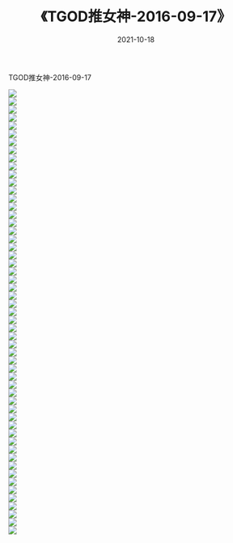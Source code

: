 ﻿---
layout: post
title:  《TGOD推女神-2016-09-17》
date:   2021-10-18
img: http://img.660000.xyz/Sharelink/网络美图/2021/TGOD推女神-2016-09-17/000.jpg
categories: [美女, 清纯, 唯美]
---

TGOD推女神-2016-09-17

  ![](http://img.660000.xyz/Sharelink/网络美图/2021/TGOD推女神-2016-09-17/001.jpg) <br> ![](http://img.660000.xyz/Sharelink/网络美图/2021/TGOD推女神-2016-09-17/002.jpg) <br> ![](http://img.660000.xyz/Sharelink/网络美图/2021/TGOD推女神-2016-09-17/003.jpg) <br> ![](http://img.660000.xyz/Sharelink/网络美图/2021/TGOD推女神-2016-09-17/004.jpg) <br> ![](http://img.660000.xyz/Sharelink/网络美图/2021/TGOD推女神-2016-09-17/005.jpg) <br> ![](http://img.660000.xyz/Sharelink/网络美图/2021/TGOD推女神-2016-09-17/006.jpg) <br> ![](http://img.660000.xyz/Sharelink/网络美图/2021/TGOD推女神-2016-09-17/007.jpg) <br> ![](http://img.660000.xyz/Sharelink/网络美图/2021/TGOD推女神-2016-09-17/008.jpg) <br> ![](http://img.660000.xyz/Sharelink/网络美图/2021/TGOD推女神-2016-09-17/009.jpg) <br> ![](http://img.660000.xyz/Sharelink/网络美图/2021/TGOD推女神-2016-09-17/010.jpg) <br> ![](http://img.660000.xyz/Sharelink/网络美图/2021/TGOD推女神-2016-09-17/011.jpg) <br> ![](http://img.660000.xyz/Sharelink/网络美图/2021/TGOD推女神-2016-09-17/012.jpg) <br> ![](http://img.660000.xyz/Sharelink/网络美图/2021/TGOD推女神-2016-09-17/013.jpg) <br> ![](http://img.660000.xyz/Sharelink/网络美图/2021/TGOD推女神-2016-09-17/014.jpg) <br> ![](http://img.660000.xyz/Sharelink/网络美图/2021/TGOD推女神-2016-09-17/015.jpg) <br> ![](http://img.660000.xyz/Sharelink/网络美图/2021/TGOD推女神-2016-09-17/016.jpg) <br> ![](http://img.660000.xyz/Sharelink/网络美图/2021/TGOD推女神-2016-09-17/017.jpg) <br> ![](http://img.660000.xyz/Sharelink/网络美图/2021/TGOD推女神-2016-09-17/018.jpg) <br> ![](http://img.660000.xyz/Sharelink/网络美图/2021/TGOD推女神-2016-09-17/019.jpg) <br> ![](http://img.660000.xyz/Sharelink/网络美图/2021/TGOD推女神-2016-09-17/020.jpg) <br> ![](http://img.660000.xyz/Sharelink/网络美图/2021/TGOD推女神-2016-09-17/021.jpg) <br> ![](http://img.660000.xyz/Sharelink/网络美图/2021/TGOD推女神-2016-09-17/022.jpg) <br> ![](http://img.660000.xyz/Sharelink/网络美图/2021/TGOD推女神-2016-09-17/023.jpg) <br> ![](http://img.660000.xyz/Sharelink/网络美图/2021/TGOD推女神-2016-09-17/024.jpg) <br> ![](http://img.660000.xyz/Sharelink/网络美图/2021/TGOD推女神-2016-09-17/025.jpg) <br> ![](http://img.660000.xyz/Sharelink/网络美图/2021/TGOD推女神-2016-09-17/026.jpg) <br> ![](http://img.660000.xyz/Sharelink/网络美图/2021/TGOD推女神-2016-09-17/027.jpg) <br> ![](http://img.660000.xyz/Sharelink/网络美图/2021/TGOD推女神-2016-09-17/028.jpg) <br> ![](http://img.660000.xyz/Sharelink/网络美图/2021/TGOD推女神-2016-09-17/029.jpg) <br> ![](http://img.660000.xyz/Sharelink/网络美图/2021/TGOD推女神-2016-09-17/030.jpg) <br> ![](http://img.660000.xyz/Sharelink/网络美图/2021/TGOD推女神-2016-09-17/031.jpg) <br> ![](http://img.660000.xyz/Sharelink/网络美图/2021/TGOD推女神-2016-09-17/032.jpg) <br> ![](http://img.660000.xyz/Sharelink/网络美图/2021/TGOD推女神-2016-09-17/033.jpg) <br> ![](http://img.660000.xyz/Sharelink/网络美图/2021/TGOD推女神-2016-09-17/034.jpg) <br> ![](http://img.660000.xyz/Sharelink/网络美图/2021/TGOD推女神-2016-09-17/035.jpg) <br> ![](http://img.660000.xyz/Sharelink/网络美图/2021/TGOD推女神-2016-09-17/036.jpg) <br> ![](http://img.660000.xyz/Sharelink/网络美图/2021/TGOD推女神-2016-09-17/037.jpg) <br> ![](http://img.660000.xyz/Sharelink/网络美图/2021/TGOD推女神-2016-09-17/038.jpg) <br> ![](http://img.660000.xyz/Sharelink/网络美图/2021/TGOD推女神-2016-09-17/039.jpg) <br> ![](http://img.660000.xyz/Sharelink/网络美图/2021/TGOD推女神-2016-09-17/040.jpg) <br> ![](http://img.660000.xyz/Sharelink/网络美图/2021/TGOD推女神-2016-09-17/041.jpg) <br> ![](http://img.660000.xyz/Sharelink/网络美图/2021/TGOD推女神-2016-09-17/042.jpg) <br> ![](http://img.660000.xyz/Sharelink/网络美图/2021/TGOD推女神-2016-09-17/043.jpg) <br> ![](http://img.660000.xyz/Sharelink/网络美图/2021/TGOD推女神-2016-09-17/044.jpg) <br> ![](http://img.660000.xyz/Sharelink/网络美图/2021/TGOD推女神-2016-09-17/045.jpg) <br> ![](http://img.660000.xyz/Sharelink/网络美图/2021/TGOD推女神-2016-09-17/046.jpg) <br> ![](http://img.660000.xyz/Sharelink/网络美图/2021/TGOD推女神-2016-09-17/047.jpg) <br> ![](http://img.660000.xyz/Sharelink/网络美图/2021/TGOD推女神-2016-09-17/048.jpg) <br> ![](http://img.660000.xyz/Sharelink/网络美图/2021/TGOD推女神-2016-09-17/049.jpg) <br> ![](http://img.660000.xyz/Sharelink/网络美图/2021/TGOD推女神-2016-09-17/050.jpg) <br> ![](http://img.660000.xyz/Sharelink/网络美图/2021/TGOD推女神-2016-09-17/051.jpg) <br> ![](http://img.660000.xyz/Sharelink/网络美图/2021/TGOD推女神-2016-09-17/052.jpg) <br> ![](http://img.660000.xyz/Sharelink/网络美图/2021/TGOD推女神-2016-09-17/053.jpg) <br> ![](http://img.660000.xyz/Sharelink/网络美图/2021/TGOD推女神-2016-09-17/054.jpg) <br> ![](http://img.660000.xyz/Sharelink/网络美图/2021/TGOD推女神-2016-09-17/055.jpg) <br>